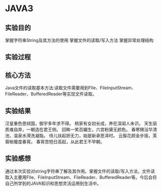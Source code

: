 # JAVA3
## 实验目的
掌握字符串String及其方法的使用
掌握文件的读取/写入方法
掌握异常处理结构
## 实验过程

## 核心方法
Java文件的读取基本方法:读取文件需要用到FIle、FileInputStream、FileReader、BufferedReader等实现文件读取。
## 实验结果
汉皇重色思倾国，御宇多年求不得。
杨家有女初长成，养在深闺人未识。
天生丽质难自弃，一朝选在君王侧。
回眸一笑百媚生，六宫粉黛无颜色。
春寒赐浴华清池，温泉水滑洗凝脂。
侍儿扶起娇无力，始是新承恩泽时。
云鬓花颜金步摇，芙蓉帐暖度春宵。
春宵苦短日高起，从此君王不早朝。
## 实验感想
通过本次实验对string字符串了解及其作用。掌握文件的读取/写入方法，文件读取入主要用FIle、FileInputStream、FileReader、BufferedReader等。今后会将自己所学到的JAVA知识和思想灵活运用到生活中。
